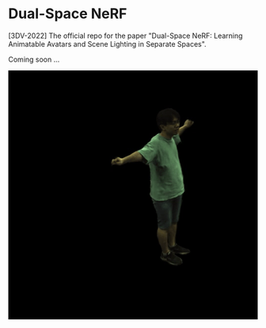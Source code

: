 # Dual-Space NeRF
[3DV-2022] The official repo for the  paper "Dual-Space NeRF: Learning Animatable Avatars and Scene Lighting in Separate Spaces".

Coming soon ...

![](demo/ours_313.gif)